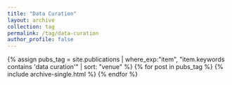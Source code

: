 ```yaml
---
title: "Data Curation"
layout: archive
collection: tag
permalink: /tag/data-curation
author_profile: false
---
```


{% assign pubs_tag = site.publications | where_exp:"item", "item.keywords contains 'data curation'" | sort: "venue" %}
{% for post in pubs_tag %}
  {% include archive-single.html %}
{% endfor %}
